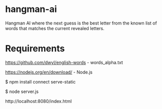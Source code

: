 # hangman-ai
Hangman AI where the next guess is the best letter from the known list of words that matches the current revealed letters.

# Requirements
https://github.com/dwyl/english-words - words_alpha.txt

https://nodejs.org/en/download/ - Node.js 

$ npm install connect serve-static

$ node server.js

http://localhost:8080/index.html

